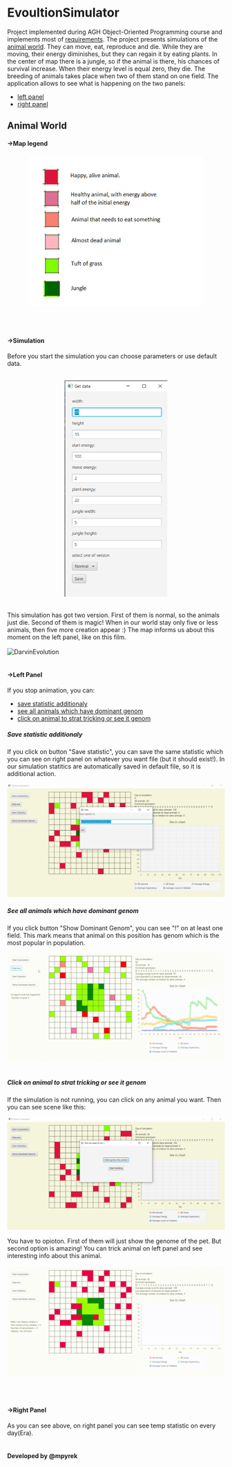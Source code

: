 # EvoultionSimulator
Project implemented during AGH Object-Oriented Programming course and implements most of
[requirements](https://github.com/apohllo/obiektowe-lab/tree/master/proj1). The project presents simulations of the [animal world](#animal-world).
They can move, eat, reproduce and die. While they are moving, their energy diminishes, but they can regain it by eating plants. In the center of map there is a jungle, so if the animal is there, 
his chances of survival  increase. When their energy level is equal zero, they die. The breeding of animals takes place when two of them stand on one field. 
The application allows to see what 
is happening on the two panels: 
* [left panel](#left-panel)
* [right panel](#right-panel)

## Animal World
#### ->Map legend
<p align="center">
  <img src="./images/legen.png" alt="legen" height="350" width="400"  />
</p>
<br /><br />

#### ->Simulation 

Before you start the simulation you can choose parameters or use default data.
<br /><br />
<p align="center">
  <img src="./images/dataPanel.png" alt="dataPanel" height="500" />
</p>
<br />
This simulation has got two version. First of them is normal, so the animals just die. Second of them is magic! When in our world stay only five or less animals, 
then five more creation appear :)  The map informs us about this moment on the left panel, like on this film.
<br /><br />
<img src="./images/Darwin EvaluationMagicVersion.gif" alt="DarvinEvolution" height="500"/>
<br /><br />

#### ->Left Panel
If you stop animation, you can: 
* [save statistic additionaly](#save-statistic-additionaly)
* [see all animals which have dominant genom](#see-all-animals-which-have-dominant-genom)
* [click on animal to  strat tricking or see it genom](#click-on-animal-to-strat-tricking-or-see-it-genom)

##### Save statistic additionaly 
If you click on button "Save statistic", you can save the same statistic which you can see on right panel on whatever you want file (but it should exist!). In our simulation statitics are automatically saved in default file, so it is additional action.

<p align="center">
  <img src="./images/addStat.png" alt="addStat" />
  <br /> 
</p>

##### See all animals which have dominant genom
If you click button "Show Dominant Genom", you can see "!" on at least one field. This mark means that animal on this position has genom which is the most popular in population.

<img src="./images/dominantGen.gif" alt="dominantGenom" />
<br /> <br />

##### Click on animal to strat tricking or see it genom
If the simulation is not running,  you can click on any animal you want. Then you can see scene like this:
<p align="center">
  <img src="./images/Tricking.png" alt="tricking" />
</p>
You have to opioton. First of them will just show the genome of the pet. But second option is amazing! You can trick animal on left panel and see interesting info about this animal.
<br /> <br />
<img src="./images/trickingFilm.gif" alt="tricking" />

<br /> <br />
#### ->Right Panel
As you can see above, on right panel you can see temp statistic on every day(Era).
<br /> <br />
#### Developed by @mpyrek
